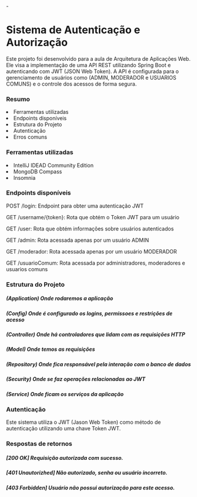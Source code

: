 -<h1>Sistema de Autenticação e Autorização</h1>
<text>Este projeto foi desenvolvido para a aula de Arquitetura de Aplicações Web. Ele visa a implementação de uma API REST utilizando Spring Boot e autenticando com JWT (JSON Web Token). A API é configurada para o gerenciamento de usuários como (ADMIN, MODERADOR e USUARIOS COMUNS) e o controle dos acessos de forma segura.</text>

<h3>Resumo</h3>
<li>Ferramentas utilizadas</li>
<li>Endpoints disponíveis</li>
<li>Estrutura do Projeto</li>
<li>Autenticação</li>
<li>Erros comuns</li>

<h3>Ferramentas utilizadas</h3>
<li>IntelliJ IDEAD Community Edition</li>
<li>MongoDB Compass</li>
<li>Insomnia</li>

<h3>Endpoints disponíveis</h3>
<p>POST /login: Endpoint para obter uma autenticação JWT</p>
<p>GET /username/{token}: Rota que obtém o Token JWT para um usuário</p>
<p>GET /user: Rota que obtém informações sobre usuários autenticados</p>
<p>GET /admin: Rota acessada apenas por um usuário ADMIN</p>
<p>GET /moderador: Rota acessada apenas por um usuário MODERADOR</p>
<p>GET /usuarioComum: Rota acessada por administradores, moderadores e usuarios comuns</p>

<h3>Estrutura do Projeto</h3>
<h5>(Application) Onde rodaremos a aplicação</h5>
<h5>(Config) Onde é configurado os logins, permissoes e restrições de acesso</h5>
<h5>(Controller) Onde há controladores que lidam com as requisições HTTP</h5>
<h5>(Model) Onde temos as requisições</h5>
<h5>(Repository) Onde fica responsável pela interação com o banco de dados</h5>
<h5>(Security) Onde se faz operações relacionadas ao JWT </h5>
<h5>(Service) Onde ficam os serviços da aplicação </h5>

<h3>Autenticação</h3>
Este sistema utiliza o JWT (Jason Web Token) como método de autenticação utilizando uma chave Token JWT.

<h3>Respostas de retornos</h3>
<h5>[200 OK] Requisição autorizada com sucesso.</h5>
<h5>[401 Unautorizhed] Não autorizado, senha ou usuário incorreto.</h5>
<h5>[403 Forbidden] Usuário não possui autorização para este acesso.</h5>

